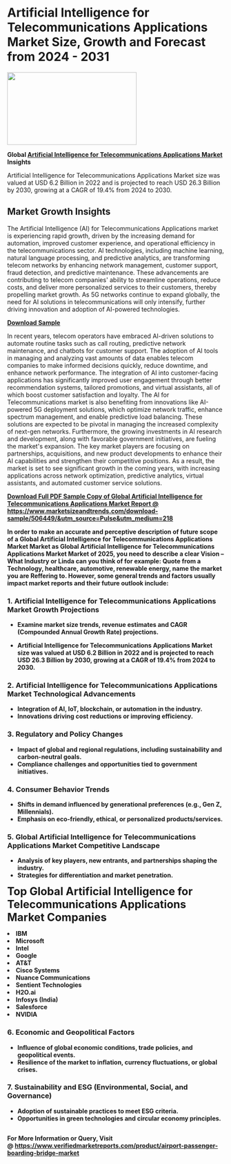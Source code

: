 <H1>Artificial Intelligence for Telecommunications Applications Market Size, Growth and Forecast from 2024 - 2031</H1><img class="aligncenter size-medium wp-image-584254" src="https://thirdeyenews.in/wp-content/uploads/2024/09/Global-Market-Research-300x168.jpeg" alt="" width="300" height="168" /><p><strong>Global&nbsp;<a href="https://www.marketsizeandtrends.com/download-sample/506449/&amp;utm_source=Pulse&amp;utm_medium=218">Artificial Intelligence for Telecommunications Applications Market</a> Insights</strong></p><p>Artificial Intelligence for Telecommunications Applications Market size was valued at USD 6.2 Billion in 2022 and is projected to reach USD 26.3 Billion by 2030, growing at a CAGR of 19.4% from 2024 to 2030.</p><p><h2>Market Growth Insights</h2> <p>The Artificial Intelligence (AI) for Telecommunications Applications market is experiencing rapid growth, driven by the increasing demand for automation, improved customer experience, and operational efficiency in the telecommunications sector. AI technologies, including machine learning, natural language processing, and predictive analytics, are transforming telecom networks by enhancing network management, customer support, fraud detection, and predictive maintenance. These advancements are contributing to telecom companies' ability to streamline operations, reduce costs, and deliver more personalized services to their customers, thereby propelling market growth. As 5G networks continue to expand globally, the need for AI solutions in telecommunications will only intensify, further driving innovation and adoption of AI-powered technologies.</p> <p><strong><a href="#">Download Sample</a></strong></p> <p>In recent years, telecom operators have embraced AI-driven solutions to automate routine tasks such as call routing, predictive network maintenance, and chatbots for customer support. The adoption of AI tools in managing and analyzing vast amounts of data enables telecom companies to make informed decisions quickly, reduce downtime, and enhance network performance. The integration of AI into customer-facing applications has significantly improved user engagement through better recommendation systems, tailored promotions, and virtual assistants, all of which boost customer satisfaction and loyalty. The AI for Telecommunications market is also benefiting from innovations like AI-powered 5G deployment solutions, which optimize network traffic, enhance spectrum management, and enable predictive load balancing. These solutions are expected to be pivotal in managing the increased complexity of next-gen networks. Furthermore, the growing investments in AI research and development, along with favorable government initiatives, are fueling the market's expansion. The key market players are focusing on partnerships, acquisitions, and new product developments to enhance their AI capabilities and strengthen their competitive positions. As a result, the market is set to see significant growth in the coming years, with increasing applications across network optimization, predictive analytics, virtual assistants, and automated customer service solutions.</p> <p><strong><a href="#"></p><p><span class=""><strong>Download Full PDF Sample Copy of Global Artificial Intelligence for Telecommunications Applications Market Report</strong> @ <a href="https://www.marketsizeandtrends.com/download-sample/506449/&amp;utm_source=Pulse&amp;utm_medium=218" target="_blank">https://www.marketsizeandtrends.com/download-sample/506449/&amp;utm_source=Pulse&amp;utm_medium=218</a></span></p><p>In order to make an accurate and perceptive description of future scope of a Global&nbsp;Artificial Intelligence for Telecommunications Applications Market Market as Global&nbsp;Artificial Intelligence for Telecommunications Applications Market Market of 2025, you need to describe a clear Vision &ndash; What Industry or Linda can you think of for example: Quote from a Technology, healthcare, automotive, renewable energy, name the market you are Reffering to. However, some general trends and factors usually impact market reports and their future outlook include:</p><h3>1.&nbsp;<strong>Artificial Intelligence for Telecommunications Applications Market Growth Projections</strong></h3><ul><li>Examine market size trends, revenue estimates and CAGR (Compounded Annual Growth Rate) projections.</li><li><p>Artificial Intelligence for Telecommunications Applications Market size was valued at USD 6.2 Billion in 2022 and is projected to reach USD 26.3 Billion by 2030, growing at a CAGR of 19.4% from 2024 to 2030.</p></li></ul><h3>2.&nbsp;<strong>Artificial Intelligence for Telecommunications Applications Market Technological Advancements</strong></h3><ul><li>Integration of AI, IoT, blockchain, or automation in the industry.</li><li>Innovations driving cost reductions or improving efficiency.</li></ul><h3>3.&nbsp;<strong>Regulatory and Policy Changes</strong></h3><ul><li>Impact of global and regional regulations, including sustainability and carbon-neutral goals.</li><li>Compliance challenges and opportunities tied to government initiatives.</li></ul><h3>4.&nbsp;<strong>Consumer Behavior Trends</strong></h3><ul><li>Shifts in demand influenced by generational preferences (e.g., Gen Z, Millennials).</li><li>Emphasis on eco-friendly, ethical, or personalized products/services.</li></ul><h3>5.&nbsp;<strong>Global Artificial Intelligence for Telecommunications Applications Market Competitive Landscape</strong></h3><ul><li>Analysis of key players, new entrants, and partnerships shaping the industry.</li><li>Strategies for differentiation and market penetration.</li></ul><p data-pm-slice="1 1 []"><span style="color: inherit; font-family: inherit; font-size: 25px;">Top Global Artificial Intelligence for Telecommunications Applications Market Companies</span></p><div class="" data-test-id=""><p><li>IBM</li><li> Microsoft</li><li> Intel</li><li> Google</li><li> AT&T</li><li> Cisco Systems</li><li> Nuance Communications</li><li> Sentient Technologies</li><li> H2O.ai</li><li> Infosys (India)</li><li> Salesforce</li><li> NVIDIA</li></p></div><h3>6.&nbsp;<strong>Economic and Geopolitical Factors</strong></h3><ul><li>Influence of global economic conditions, trade policies, and geopolitical events.</li><li>Resilience of the market to inflation, currency fluctuations, or global crises.</li></ul><h3>7.&nbsp;<strong>Sustainability and ESG (Environmental, Social, and Governance)</strong></h3><ul><li>Adoption of sustainable practices to meet ESG criteria.</li><li>Opportunities in green technologies and circular economy principles.</li></ul><h2><strong style="font-size: 14px;">For More Information or Query, Visit @&nbsp;</strong><a style="background-color: #ffffff; font-size: 14px;" href="https://www.marketsizeandtrends.com/report/artificial-intelligence-for-telecommunications-applications-market/" target="_blank">https://www.verifiedmarketreports.com/product/airport-passenger-boarding-bridge-market</a></h2>
